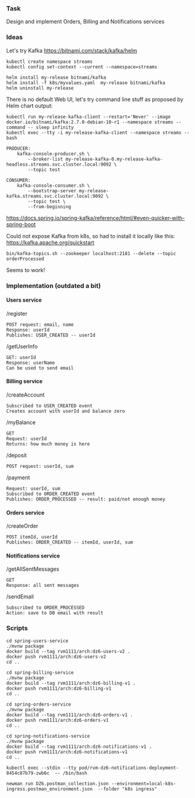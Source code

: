 ### Task

Design and implement Orders, Billing and Notifications services

### Ideas

Let's try Kafka
https://bitnami.com/stack/kafka/helm

```
kubectl create namespace streams
kubectl config set-context --current --namespace=streams

helm install my-release bitnami/kafka
helm install -f k8s/myvalues.yaml  my-release bitnami/kafka
helm uninstall my-release
```

There is no default Web UI, let's try command line stuff as proposed by Helm chart output:

    kubectl run my-release-kafka-client --restart='Never' --image docker.io/bitnami/kafka:2.7.0-debian-10-r1 --namespace streams --command -- sleep infinity
    kubectl exec --tty -i my-release-kafka-client --namespace streams -- bash

    PRODUCER:
        kafka-console-producer.sh \
            --broker-list my-release-kafka-0.my-release-kafka-headless.streams.svc.cluster.local:9092 \
            --topic test

    CONSUMER:
        kafka-console-consumer.sh \
            --bootstrap-server my-release-kafka.streams.svc.cluster.local:9092 \
            --topic test \
            --from-beginning

https://docs.spring.io/spring-kafka/reference/html/#even-quicker-with-spring-boot

Could not expose Kafka from k8s, so had to install it locally like this:
https://kafka.apache.org/quickstart

    bin/kafka-topics.sh --zookeeper localhost:2181 --delete --topic orderProcessed

Seems to work!

### Implementation (outdated a bit)

#### Users service

/register

    POST request: email, name 
    Response: userId
    Publishes: USER_CREATED -- userId
    
/getUserInfo

    GET: userId
    Response: userName
    Can be used to send email

#### Billing service

/createAccount

    Subscribed to USER_CREATED event
    Creates account with userId and balance zero

/myBalance

    GET
    Request: userId
    Returns: how much money is here

/deposit

    POST request: userId, sum

/payment

    Request: userId, sum
    Subscribed to ORDER_CREATED event
    Publishes: ORDER_PROCESSED -- result: paid/not enough money

#### Orders service

/createOrder

    POST itemId, userId
    Publishes: ORDER_CREATED -- itemId, userId, sum

#### Notifications service

/getAllSentMessages

    GET
    Response: all sent messages

/sendEmail

    Subscribed to ORDER_PROCESSED
    Action: save to DB email with result

### Scripts

```
cd spring-users-service
./mvnw package
docker build --tag rvm1111/arch:dz6-users-v2 .
docker push rvm1111/arch:dz6-users-v2
cd ..

cd spring-billing-service
./mvnw package
docker build --tag rvm1111/arch:dz6-billing-v1 .
docker push rvm1111/arch:dz6-billing-v1
cd ..

cd spring-orders-service
./mvnw package
docker build --tag rvm1111/arch:dz6-orders-v1 .
docker push rvm1111/arch:dz6-orders-v1
cd ..

cd spring-notifications-service
./mvnw package
docker build --tag rvm1111/arch:dz6-notifications-v1 .
docker push rvm1111/arch:dz6-notifications-v1
cd ..
```

```
kubectl exec --stdin --tty pod/rvm-dz6-notifications-deployment-8454c87b79-zwb6c  -- /bin/bash
```

```
newman run DZ6.postman_collection.json --environment=local-k8s-ingress.postman_environment.json  --folder "k8s ingress"
```
